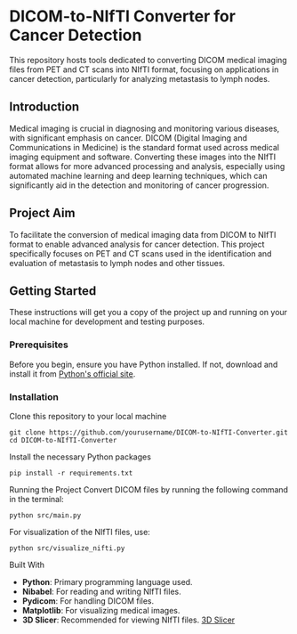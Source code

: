 # DICOM-to-NIfTI Converter for Cancer Detection

This repository hosts tools dedicated to converting DICOM medical imaging files from PET and CT scans into NIfTI format, focusing on applications in cancer detection, particularly for analyzing metastasis to lymph nodes.

## Introduction

Medical imaging is crucial in diagnosing and monitoring various diseases, with significant emphasis on cancer. DICOM (Digital Imaging and Communications in Medicine) is the standard format used across medical imaging equipment and software. Converting these images into the NIfTI format allows for more advanced processing and analysis, especially using automated machine learning and deep learning techniques, which can significantly aid in the detection and monitoring of cancer progression.

## Project Aim

To facilitate the conversion of medical imaging data from DICOM to NIfTI format to enable advanced analysis for cancer detection. This project specifically focuses on PET and CT scans used in the identification and evaluation of metastasis to lymph nodes and other tissues.


## Getting Started

These instructions will get you a copy of the project up and running on your local machine for development and testing purposes.

### Prerequisites

Before you begin, ensure you have Python installed. If not, download and install it from [Python's official site](https://www.python.org/).

### Installation

Clone this repository to your local machine
```
git clone https://github.com/yourusername/DICOM-to-NIfTI-Converter.git
cd DICOM-to-NIfTI-Converter
```
Install the necessary Python packages
```
pip install -r requirements.txt
```
Running the Project
Convert DICOM files by running the following command in the terminal:
```
python src/main.py
```
For visualization of the NIfTI files, use:
```
python src/visualize_nifti.py
```


Built With
- **Python**: Primary programming language used.
- **Nibabel**: For reading and writing NIfTI files.
- **Pydicom**: For handling DICOM files.
- **Matplotlib**: For visualizing medical images.
- **3D Slicer**: Recommended for viewing NIfTI files. [3D Slicer](https://www.slicer.org/)

